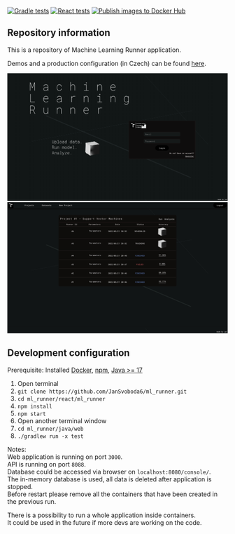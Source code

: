 [![Gradle tests](https://github.com/JanSvoboda6/ml_runner/actions/workflows/gradle.yml/badge.svg)](https://github.com/JanSvoboda6/ml_runner/actions/workflows/gradle.yml)
[![React tests](https://github.com/JanSvoboda6/ml_runner/actions/workflows/react.yml/badge.svg)](https://github.com/JanSvoboda6/ml_runner/actions/workflows/react.yml)
[![Publish images to Docker Hub](https://github.com/JanSvoboda6/ml_runner/actions/workflows/docker.yml/badge.svg)](https://github.com/JanSvoboda6/ml_runner/actions/workflows/docker.yml)

## Repository information
This is a repository of Machine Learning Runner application.

Demos and a production configuration (in Czech) can be found [here](https://drive.google.com/drive/folders/17BWR5fbwnzHdIt4Ofe438MTBGxZYUjsl).

<img src="https://github.com/JanSvoboda6/ml_runner/blob/main/graphics/landing_page.png" width="700"/>
<img src="https://github.com/JanSvoboda6/ml_runner/blob/main/graphics/board.jpeg" width="700"/>

## Development configuration

Prerequisite: Installed [Docker](https://docs.docker.com/get-docker/), [npm](https://www.npmjs.com/), [Java >= 17](https://www.java.com/)
1.  Open terminal
2. `git clone https://github.com/JanSvoboda6/ml_runner.git`
4. `cd ml_runner/react/ml_runner`
5. `npm install`
6. `npm start`
7.  Open another terminal window
8. `cd ml_runner/java/web`
9. `./gradlew run -x test` <br />

Notes: </br>
Web application is running on port `3000`. </br>
API is running on port `8088`. </br>
Database could be accessed via browser on `localhost:8080/console/`.</br>
The in-memory database is used, all data is deleted after application is stopped. <br />
Before restart please remove all the containers that have been created in the previous run.

There is a possibility to run a whole application inside containers. </br>
It could be used in the future if more devs are working on the code.



